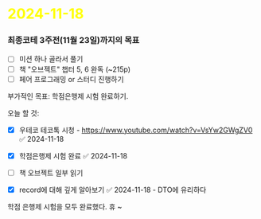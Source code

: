# <span style="color:yellow">2024-11-18</span>

### 최종코테 3주전(11월 23일)까지의 목표
- [ ] 미션 하나 골라서 풀기
- [ ] 책 "오브젝트" 챕터 5, 6 완독 (~215p)
- [ ] 페어 프로그래밍 or 스터디 진행하기

부가적인 목표: 학점은행제 시험 완료하기.



오늘 할 것:
- [x] 우테코 테코톡 시청 - https://www.youtube.com/watch?v=VsYw2GWgZV0 ✅ 2024-11-18
- [x] 학점은행제 시험 완료 ✅ 2024-11-18
- [ ] 책 오브젝트 일부 읽기
- [x] record에 대해 깊게 알아보기 ✅ 2024-11-18 - DTO에 유리하다


학점 은행제 시험을 모두 완료했다.
휴 ~

